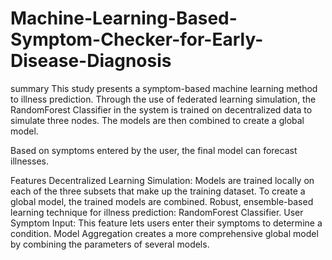 # Machine-Learning-Based-Symptom-Checker-for-Early-Disease-Diagnosis
summary
This study presents a symptom-based machine learning method to illness prediction. Through the use of federated learning simulation, the RandomForest Classifier in the system is trained on decentralized data to simulate three nodes. The models are then combined to create a global model.

Based on symptoms entered by the user, the final model can forecast illnesses.

Features
Decentralized Learning Simulation: Models are trained locally on each of the three subsets that make up the training dataset. To create a global model, the trained models are combined.
Robust, ensemble-based learning technique for illness prediction: RandomForest Classifier.
User Symptom Input: This feature lets users enter their symptoms to determine a condition.
Model Aggregation creates a more comprehensive global model by combining the parameters of several models.
